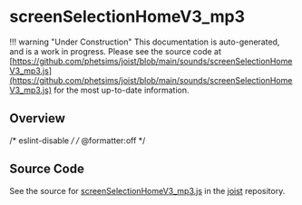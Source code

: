 # screenSelectionHomeV3_mp3

!!! warning "Under Construction"
    This documentation is auto-generated, and is a work in progress. Please see the source code at
    [https://github.com/phetsims/joist/blob/main/sounds/screenSelectionHomeV3_mp3.js](https://github.com/phetsims/joist/blob/main/sounds/screenSelectionHomeV3_mp3.js) for the most up-to-date information.

## Overview

/* eslint-disable */
/* @formatter:off */



## Source Code

See the source for [screenSelectionHomeV3_mp3.js](https://github.com/phetsims/joist/blob/main/sounds/screenSelectionHomeV3_mp3.js) in the [joist](https://github.com/phetsims/joist) repository.
